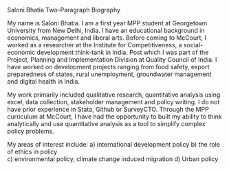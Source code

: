 Saloni Bhatia 
Two-Paragraph Biography 

My name is Saloni Bhatia. I am a first year MPP student at Georgetown University from New Delhi, India. I have an educational background in economics, management and liberal arts. Before coming to McCourt, I worked as a researcher at the Institute for Competitiveness, a social-economic development think-tank in India. Post which I was part of the Project, Planning and Implementation Division at Quality Council of India. I have worked on development projects ranging from food safety, export preparedness of states, rural unemployment, groundwater management and digital health in India. 

My work primarily included qualitative research, quantitative analysis using excel, data collection, stakeholder management and policy writing. I do not have prior experience in Stata, Github or SurveyCTO. Through the MPP curriculum at McCourt, I have had the opportunity to built my ability to think analytically and use quantitative analysis as a tool to simplify complex policy problems. 

My areas of interest include:
a) international development policy 
b) the role of ethics in policy  
c) environmental policy, climate change induced migration 
d) Urban policy  

 
